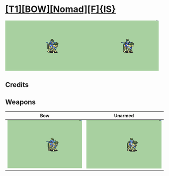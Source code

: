 # [\[T1\]\[BOW\]\[Nomad\]\[F\]{IS}](./%5BT1%5D%5BBOW%5D%5BNomad%5D%5BF%5D%7BIS%7D)

<img src="./5.%20Bow/Bow_000.png" alt="[T1][BOW][Nomad][F]{IS} standing" />

## Credits



## Weapons


|Bow |Unarmed |
|  :---: | :---: |
| <img alt="Bow animation" src="./5.%20Bow/Bow.gif" /> | <img alt="Unarmed animation" src="./8.%20Unarmed/Unarmed.gif" /> |
